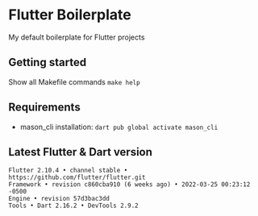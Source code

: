 # Flutter Boilerplate

My default boilerplate for Flutter projects

## Getting started

Show all Makefile commands
```make help```

## Requirements
- mason_cli installation: ```dart pub global activate mason_cli```

## Latest Flutter & Dart version
```
Flutter 2.10.4 • channel stable • https://github.com/flutter/flutter.git
Framework • revision c860cba910 (6 weeks ago) • 2022-03-25 00:23:12 -0500
Engine • revision 57d3bac3dd
Tools • Dart 2.16.2 • DevTools 2.9.2
```